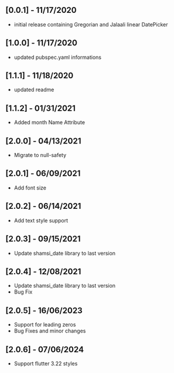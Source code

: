 ## [0.0.1] - 11/17/2020
* initial release containing Gregorian and Jalaali linear DatePicker

## [1.0.0] - 11/17/2020 
* updated pubspec.yaml informations

## [1.1.1] - 11/18/2020
* updated readme

## [1.1.2] - 01/31/2021
* Added month Name Attribute


## [2.0.0] - 04/13/2021
* Migrate to null-safety

## [2.0.1] - 06/09/2021
* Add font size

## [2.0.2] - 06/14/2021
* Add text style support

## [2.0.3] - 09/15/2021
* Update shamsi_date library to last version

## [2.0.4] - 12/08/2021
* Update shamsi_date library to last version
* Bug Fix

## [2.0.5] - 16/06/2023
* Support for leading zeros
* Bug Fixes and minor changes

## [2.0.6] - 07/06/2024
* Support flutter 3.22 styles

